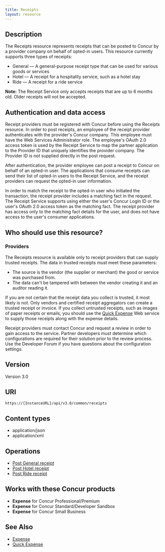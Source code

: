 ```yaml
---
title: Receipts 
layout: resource
---
```



##  Description

The Receipts resource represents receipts that can be posted to Concur by a provider company on behalf of opted-in users. This resource currently supports three types of receipts:

* General — A general-purpose receipt type that can be used for various goods or services
* Hotel — A receipt for a hospitality service, such as a hotel stay
* Ride — A receipt for a ride service

**Note:** The Receipt Service only accepts receipts that are up to 6 months old. Older receipts will not be accepted.

##  Authentication and data access

Receipt providers must be registered with Concur before using the Receipts resource. In order to post receipts, an employee of the receipt provider authenticates with the provider's Concur company. This employee must have the Web Services Administrator role. The employee's OAuth 2.0 access token is used by the Receipt Service to map the partner application to the Provider ID that uniquely identifies the provider company. The Provider ID is not supplied directly in the post request.

After authentication, the provider employee can post a receipt to Concur on behalf of an opted-in user. The applications that consume receipts can send their list of opted-in users to the Receipt Service, and the receipt providers can request the opted-in user information.

In order to match the receipt to the opted-in user who initiated the transaction, the receipt provider includes a matching fact in the request. The Receipt Service supports using either the user's Concur Login ID or the user's OAuth 2.0 access token as the matching fact. The receipt provider has access only to the matching fact details for the user, and does not have access to the user's consumer applications.

##  Who should use this resource?

###  Providers

The Receipts resource is available only to receipt providers that can supply trusted receipts. The data in trusted receipts must meet these parameters:

* The source is the vendor (the supplier or merchant) the good or service was purchased from.
* The data can't be tampered with between the vendor creating it and an auditor reading it.

If you are not certain that the receipt data you collect is trusted, it most likely is not. Only vendors and certified receipt aggregators can create a trusted receipt or invoice. If you collect untrusted receipts, such as images of paper receipts or emails, you should use the [Quick Expense][1] Web service to supply those receipts along with the expense details.

Receipt providers must contact Concur and request a review in order to gain access to the service. Partner developers must determine which configurations are required for their solution prior to the review process. Use the Developer Forum if you have questions about the configuration settings.

##  Version

Version 3.0

##  URI

`https://{InstanceURL}/api/v3.0/common/receipts`

##  Content types

* application/json
* application/xml

##  Operations

* [Post General receipt][3]
* [Post Hotel receipt][3]
* [Post Ride receipt][3]

##  Works with these Concur products

* **Expense** for Concur Professional/Premium
* **Expense** for Concur Standard/Developer Sandbox
* **Expense** for Concur Small Business

##  See Also

* [Expense][2]
* [Quick Expense][1]


[1]: https://developer.concur.com/quick-expense
[2]: https://developer.concur.com/expense-report
[3]: https://developer.concur.com/receipts/post-receipt
